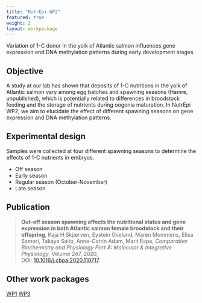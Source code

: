 ```yaml
---
title: "NutrEpi WP2"
featured: true
weight: 2
layout: workpackage
---
```


Variation of 1-C donor in the yolk of Atlantic salmon influences gene expression and DNA methylation patterns during early development stages.

## Objective
A study at our lab has shown that deposits of 1-C nutritions in the yolk of Atlantic salmon vary among egg batches and spawning seasons (Hamre, unpublished), which is potentially related to differences in broodstock feeding and the storage of nutrients during oogonia maturation. In NutrEpi WP2, we aim to elucidate the effect of different spawning seasons
on gene expression and DNA methylation patterns.

## Experimental design
Samples were collected at four different spawning seasons to determine the effects of 1-C nutrients in embryos.

- Off season
- Early season
- Regular season (October-November)
- Late season

## Publication
> **Out-off season spawning affects the nutritional status and gene expression in both Atlantic salmon female broodstock and their offspring**,
> Kaja H Skjærven, Eystein Oveland, Maren Mommens, Elisa Samori, Takaya Saito, Anne-Catrin Adam, Marit Espe,
> *Comparative Biochemistry and Physiology Part A: Molecular & Integrative Physiology*, Volume 247, 2020, <br />
> DOI: [10.1016/j.cbpa.2020.110717](https://doi.org/10.1016/j.cbpa.2020.110717).

## Other work packages
<a class="button button-primary" href="{{site.baseurl}}/workpackages/nutrepi-wp1/">WP1</a>
<a class="button button-primary" href="{{site.baseurl}}/workpackages/nutrepi-wp3/">WP3</a>
